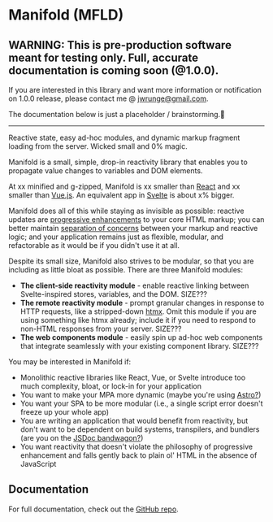 # Manifold (MFLD)

## WARNING: This is pre-production software meant for testing only. Full, accurate documentation is coming soon (@1.0.0).

If you are interested in this library and want more information or notification on 1.0.0 release, please contact me @ [jwrunge@gmail.com](mailto:jwrunge@gmail.com).

The documentation below is just a placeholder / brainstorming.😬

---

Reactive state, easy ad-hoc modules, and dynamic markup fragment loading from the server. Wicked small and 0% magic.

Manifold is a small, simple, drop-in reactivity library that enables you to propagate value changes to variables and DOM elements.

At xx minified and g-zipped, Manifold is xx smaller than [React](https://react.dev/) and xx smaller than [Vue.js](https://vuejs.org/). An equivalent app in [Svelte](https://svelte.dev/) is about x% bigger.

Manifold does all of this while staying as invisible as possible: reactive updates are [progressive enhancements](https://developer.mozilla.org/en-US/docs/Glossary/Progressive_Enhancement) to your core HTML markup; you can better maintain [separation of concerns](https://en.wikipedia.org/wiki/Separation_of_concerns) between your markup and reactive logic; and your application remains just as flexible, modular, and refactorable as it would be if you didn't use it at all.

Despite its small size, Manifold also strives to be modular, so that you are including as little bloat as possible. There are three Manifold modules:

-   **The client-side reactivity module** - enable reactive linking between Svelte-inspired stores, variables, and the DOM. SIZE???
-   **The remote reactivity module** - prompt granular changes in response to HTTP requests, like a stripped-down [htmx](https://htmx.org/). Omit this module if you are using something like htmx already; include it if you need to respond to non-HTML responses from your server. SIZE???
-   **The web components module** - easily spin up ad-hoc web components that integrate seamlessly with your existing component library. SIZE???

You may be interested in Manifold if:

-   Monolithic reactive libraries like React, Vue, or Svelte introduce too much complexity, bloat, or lock-in for your application
-   You want to make your MPA more dynamic (maybe you're using [Astro?](https://astro.build/))
-   You want your SPA to be more modular (i.e., a single script error doesn't freeze up your whole app)
-   You are writing an application that would benefit from reactivity, but don't want to be dependent on build systems, transpilers, and bundlers (are you on the [JSDoc bandwagon?](https://jsdoc.app/))
-   You want reactivity that doesn't violate the philosophy of progressive enhancement and falls gently back to plain ol' HTML in the absence of JavaScript

## Documentation

For full documentation, check out the [GitHub repo](https://github.com/jwrunge/Manifold).
